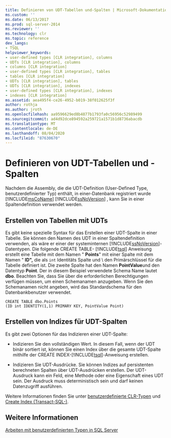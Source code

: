 ```yaml
---
title: Definieren von UDT-Tabellen und-Spalten | Microsoft-Dokumentation
ms.custom: ''
ms.date: 06/13/2017
ms.prod: sql-server-2014
ms.reviewer: ''
ms.technology: clr
ms.topic: reference
dev_langs:
- TSQL
helpviewer_keywords:
- user-defined types [CLR integration], columns
- UDTs [CLR integration], columns
- columns [CLR integration]
- user-defined types [CLR integration], tables
- tables [CLR integration]
- UDTs [CLR integration], tables
- UDTs [CLR integration], indexes
- user-defined types [CLR integration], indexes
- indexes [CLR integration]
ms.assetid: aea495f4-ce26-4952-b019-38f012625f3f
author: rothja
ms.author: jroth
ms.openlocfilehash: aa9596629ed8b4877b1793fa0c56956c52989499
ms.sourcegitcommit: ad4d92dce894592a259721a1571b1d8736abacdb
ms.translationtype: MT
ms.contentlocale: de-DE
ms.lasthandoff: 08/04/2020
ms.locfileid: "87630670"
---
```

# <a name="defining-udt-tables-and-columns"></a>Definieren von UDT-Tabellen und -Spalten
  Nachdem die Assembly, die die UDT-Definition (User-Defined Type, benutzerdefinierter Typ) enthält, in einer-Datenbank registriert wurde [!INCLUDE[msCoName](../../includes/msconame-md.md)] [!INCLUDE[ssNoVersion](../../includes/ssnoversion-md.md)] , kann Sie in einer Spaltendefinition verwendet werden.  
  
## <a name="creating-tables-with-udts"></a>Erstellen von Tabellen mit UDTs  
 Es gibt keine spezielle Syntax für das Erstellen einer UDT-Spalte in einer Tabelle. Sie können den Namen des UDT in einer Spaltendefinition verwenden, als wäre er einer der systeminternen [!INCLUDE[ssNoVersion](../../includes/ssnoversion-md.md)]-Datentypen. Die folgende CREATE TABLE- [!INCLUDE[tsql](../../includes/tsql-md.md)] Anweisung erstellt eine Tabelle mit dem Namen " **Points**" mit einer Spalte mit dem Namen " **ID",** die als `int` Identitäts Spalte und \ den Primärschlüssel für die Tabelle definiert ist. Die zweite Spalte hat den Namen **PointValue**und den Datentyp **Point**. Der in diesem Beispiel verwendete Schema Name lautet **dbo**. Beachten Sie, dass Sie über die erforderlichen Berechtigungen verfügen müssen, um einen Schemanamen anzugeben. Wenn Sie den Schemanamen nicht angeben, wird das Standardschema für den Datenbankbenutzer verwendet.  
  
```  
CREATE TABLE dbo.Points   
(ID int IDENTITY(1,1) PRIMARY KEY, PointValue Point)  
```  
  
## <a name="creating-indexes-on-udt-columns"></a>Erstellen von Indizes für UDT-Spalten  
 Es gibt zwei Optionen für das Indizieren einer UDT-Spalte:  
  
-   Indizieren Sie den vollständigen Wert. In diesem Fall, wenn der UDT binär sortiert ist, können Sie einen Index über die gesamte UDT-Spalte mithilfe der CREATE INDEX-[!INCLUDE[tsql](../../includes/tsql-md.md)]-Anweisung erstellen.  
  
-   Indizieren Sie UDT-Ausdrücke. Sie können Indizes auf persistenten berechneten Spalten über UDT-Ausdrücken erstellen. Der UDT-Ausdruck kann ein Feld, eine Methode oder eine Eigenschaft eines UDT sein. Der Ausdruck muss deterministisch sein und darf keinen Datenzugriff ausführen.  
  
 Weitere Informationen finden Sie unter [benutzerdefinierte CLR-Typen](clr-user-defined-types.md) und [Create Index &#40;Transact-SQL-&#41;](/sql/t-sql/statements/create-index-transact-sql).  
  
## <a name="see-also"></a>Weitere Informationen  
 [Arbeiten mit benutzerdefinierten Typen in SQL Server](working-with-user-defined-types-in-sql-server.md)  
  
  
